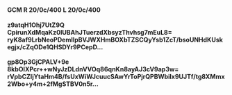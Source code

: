 #### GCM R 20/0c/400 L 20/0c/400
**z9atqH1Ohj7UtZ9Q**<br/>**CpirunXdMqaKz0IUBAhJTuerzdXbsyzThvhsg7mEuL8=**<br/>**ryK8af9LrbNeoPDemIIpBVJWXHmBOXbTZSCQyYsb1ZcT/bsoUNHdKUskegjx/cZqODe1QHSDYr9PCepD...**<br/><br/>
**gp8Op3GjCPALV+9e**<br/>**8kbOlXPcr++wNyJzDLdnVVOq86qnKn8ayAJ3cV9ap3w=**<br/>**rVpbCZIjYtaHm4B/fsUxWiWJcuucSAwYrToPjrQPBWbilx9UJTf/tg8XMmx2Wbo+y4m+2fMgSTBV0n5r...**